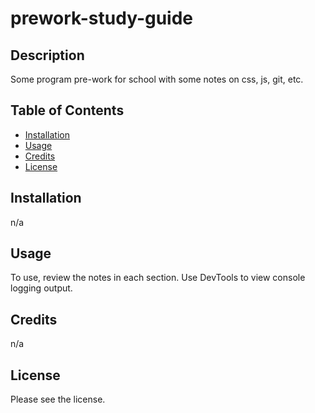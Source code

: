 # prework-study-guide

## Description

Some program pre-work for school with some notes on css, js, git, etc.

## Table of Contents

- [Installation](#installation)
- [Usage](#usage)
- [Credits](#credits)
- [License](#license)

## Installation

n/a

## Usage

To use, review the notes in each section. Use DevTools to view console
logging output.

## Credits

n/a

## License

Please see the license.
